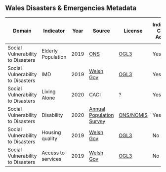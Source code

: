 ## Wales Disasters & Emergencies Metadata

| Domain | Indicator | Year | Source | License | Indicator Code Added | Data Added to `data/` |
| --- | --- | --- | --- | --- | --- | --- |
| Social Vulnerability to Disasters | Elderly Population | 2019 | [ONS](https://www.ons.gov.uk/peoplepopulationandcommunity/populationandmigration/populationestimates/datasets/lowersuperoutputareamidyearpopulationestimates) | [OGL3](https://www.opendata.nhs.scot/about) | Yes | Yes |
|Social Vulnerability to Disasters | IMD | 2019 | [Welsh Gov](https://gov.wales/welsh-index-multiple-deprivation-full-index-update-ranks-2019) | [OGL3](https://gov.wales/copyright-statement/) | Yes | Yes |
|Social Vulnerability to Disasters | Living Alone | 2020 | CACI | ? | Yes | Yes |
|Social Vulnerability to Disasters | Disability | 2020 | [Annual Population Survey](https://www.ons.gov.uk/employmentandlabourmarket/peopleinwork/employmentandemployeetypes/methodologies/annualpopulationsurveyapsqmi) | [ONS/NOMIS](https://www.nomisweb.co.uk/home/copyright.asp) | Yes | Yes |
|Social Vulnerability to Disasters | Housing quality | 2019 | [Welsh Gov](https://gov.wales/sites/default/files/statistics-and-research/2019-12/wimd-2019-index-and-domain-scores-by-small-area_0.ods) | [OGL3](https://gov.wales/copyright-statement/) | No | No |
|Social Vulnerability to Disasters | Access to services | 2019 | [Welsh Gov](https://gov.wales/sites/default/files/statistics-and-research/2019-12/wimd-2019-index-and-domain-scores-by-small-area_0.ods) | [OGL3](https://gov.wales/copyright-statement/) | No | No |

